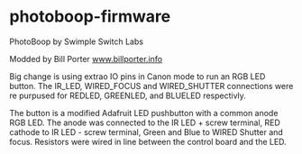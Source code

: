 photoboop-firmware
==================

PhotoBoop by Swimple Switch Labs

Modded by Bill Porter
www.billporter.info

Big change is using extrao IO pins in Canon mode to run an RGB LED button. The IR_LED, WIRED_FOCUS and WIRED_SHUTTER 
connections were re purpused for REDLED, GREENLED, and BLUELED respectivly. 

The button is a modified Adafruit LED pushbutton with a common anode RGB LED. 
The anode was connected to the IR LED + screw terminal, RED cathode to IR LED - screw terminal, Green and Blue to 
WIRED Shutter and focus. Resistors were wired in line between the control board and the LED. 




